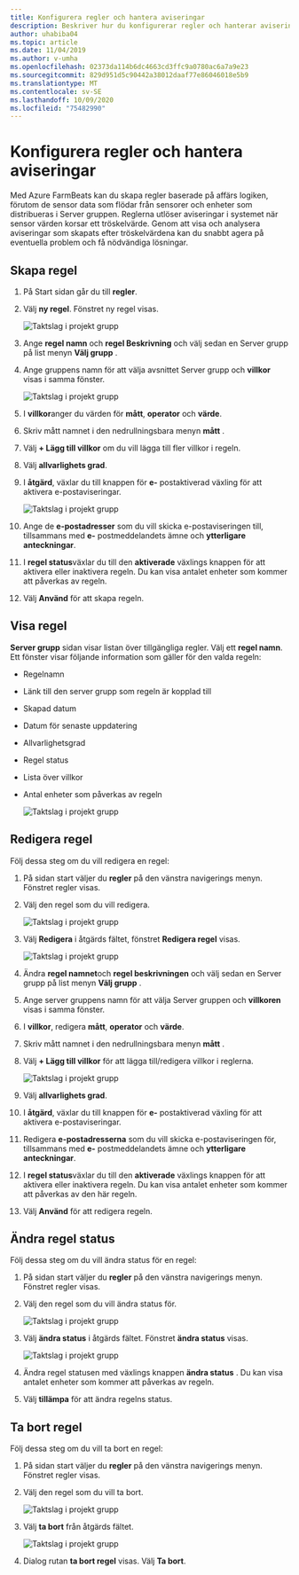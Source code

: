 ```yaml
---
title: Konfigurera regler och hantera aviseringar
description: Beskriver hur du konfigurerar regler och hanterar aviseringar i FarmBeats
author: uhabiba04
ms.topic: article
ms.date: 11/04/2019
ms.author: v-umha
ms.openlocfilehash: 02373da114b6dc4663cd3ffc9a0780ac6a7a9e23
ms.sourcegitcommit: 829d951d5c90442a38012daaf77e86046018e5b9
ms.translationtype: MT
ms.contentlocale: sv-SE
ms.lasthandoff: 10/09/2020
ms.locfileid: "75482990"
---
```

# <a name="configure-rules-and-manage-alerts"></a>Konfigurera regler och hantera aviseringar

Med Azure FarmBeats kan du skapa regler baserade på affärs logiken, förutom de sensor data som flödar från sensorer och enheter som distribueras i Server gruppen. Reglerna utlöser aviseringar i systemet när sensor värden korsar ett tröskelvärde. Genom att visa och analysera aviseringar som skapats efter tröskelvärdena kan du snabbt agera på eventuella problem och få nödvändiga lösningar.

## <a name="create-rule"></a>Skapa regel

1. På Start sidan går du till **regler**.
2. Välj **ny regel**. Fönstret ny regel visas.

    ![Taktslag i projekt grupp](./media/configure-rules-and-alerts-in-azure-farmbeats/new-rule-1.png)

3. Ange **regel namn** och **regel Beskrivning** och välj sedan en Server grupp på list menyn **Välj grupp** .
4. Ange gruppens namn för att välja avsnittet Server grupp och **villkor** visas i samma fönster.  

    ![Taktslag i projekt grupp](./media/configure-rules-and-alerts-in-azure-farmbeats/new-rule-condition-1.png)

5. I **villkor**anger du värden för **mått**, **operator** och **värde**.
6. Skriv mått namnet i den nedrullningsbara menyn **mått** .
7. Välj **+ Lägg till villkor** om du vill lägga till fler villkor i regeln.
8. Välj **allvarlighets grad**.
9. I **åtgärd**, växlar du till knappen för **e-** postaktiverad växling för att aktivera e-postaviseringar.

    ![Taktslag i projekt grupp](./media/configure-rules-and-alerts-in-azure-farmbeats/new-rule-email-1.png)

10. Ange de **e-postadresser** som du vill skicka e-postaviseringen till, tillsammans med **e-** postmeddelandets ämne och **ytterligare anteckningar**.  
11. I **regel status**växlar du till den **aktiverade** växlings knappen för att aktivera eller inaktivera regeln.
    Du kan visa antalet enheter som kommer att påverkas av regeln.
12. Välj **Använd** för att skapa regeln.

## <a name="view-rule"></a>Visa regel

**Server grupp** sidan visar listan över tillgängliga regler. Välj ett **regel namn**. Ett fönster visar följande information som gäller för den valda regeln:
 - Regelnamn
 - Länk till den server grupp som regeln är kopplad till
 - Skapad datum
 - Datum för senaste uppdatering
 - Allvarlighetsgrad
 - Regel status
 - Lista över villkor  
 - Antal enheter som påverkas av regeln

    ![Taktslag i projekt grupp](./media/configure-rules-and-alerts-in-azure-farmbeats/view-rule-1.png)

## <a name="edit-rule"></a>Redigera regel

Följ dessa steg om du vill redigera en regel:

1. På sidan start väljer du **regler** på den vänstra navigerings menyn.
   Fönstret regler visas.
2. Välj den regel som du vill redigera.

    ![Taktslag i projekt grupp](./media/configure-rules-and-alerts-in-azure-farmbeats/edit-rule-action-bar-1.png)

3. Välj **Redigera** i åtgärds fältet, fönstret **Redigera regel** visas.

    ![Taktslag i projekt grupp](./media/configure-rules-and-alerts-in-azure-farmbeats/edit-rule-one-1.png)

4. Ändra **regel namnet**och **regel beskrivningen** och välj sedan en Server grupp på list menyn **Välj grupp** .
5. Ange server gruppens namn för att välja Server gruppen och **villkoren** visas i samma fönster.  
6. I **villkor**, redigera **mått**, **operator** och **värde**.
7. Skriv mått namnet i den nedrullningsbara menyn **mått** .
8. Välj **+ Lägg till villkor** för att lägga till/redigera villkor i reglerna.

    ![Taktslag i projekt grupp](./media/configure-rules-and-alerts-in-azure-farmbeats/edit-rule-two-1.png)

9.  Välj **allvarlighets grad**.  
10. I **åtgärd**, växlar du till knappen för **e-** postaktiverad växling för att aktivera e-postaviseringar.
11. Redigera **e-postadresserna** som du vill skicka e-postaviseringen för, tillsammans med **e-** postmeddelandets ämne och **ytterligare anteckningar**.  
12. I **regel status**växlar du till den **aktiverade** växlings knappen för att aktivera eller inaktivera regeln.
Du kan visa antalet enheter som kommer att påverkas av den här regeln.
13. Välj **Använd** för att redigera regeln.

## <a name="change-rule-status"></a>Ändra regel status

Följ dessa steg om du vill ändra status för en regel:

1. På sidan start väljer du **regler** på den vänstra navigerings menyn. Fönstret regler visas.
2. Välj den regel som du vill ändra status för.

    ![Taktslag i projekt grupp](./media/configure-rules-and-alerts-in-azure-farmbeats/change-status-rule-action-bar-1.png)

3. Välj **ändra status** i åtgärds fältet. Fönstret **ändra status** visas.

    ![Taktslag i projekt grupp](./media/configure-rules-and-alerts-in-azure-farmbeats/rule-change-status-1.png)

3. Ändra regel statusen med växlings knappen **ändra status** .
   Du kan visa antalet enheter som kommer att påverkas av regeln.
4. Välj **tillämpa** för att ändra regelns status.

## <a name="delete-rule"></a>Ta bort regel

Följ dessa steg om du vill ta bort en regel:

1. På sidan start väljer du **regler** på den vänstra navigerings menyn. Fönstret regler visas.
2. Välj den regel som du vill ta bort.

    ![Taktslag i projekt grupp](./media/configure-rules-and-alerts-in-azure-farmbeats/delete-rule-action-bar-1.png)

3. Välj **ta bort** från åtgärds fältet.

    ![Taktslag i projekt grupp](./media/configure-rules-and-alerts-in-azure-farmbeats/delete-rule-1.png)

4. Dialog rutan **ta bort regel** visas. Välj **Ta bort**.
